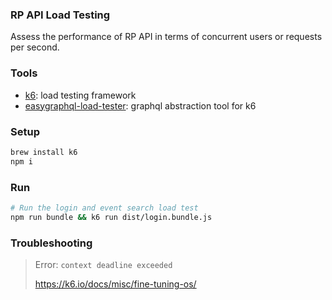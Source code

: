 ### RP API Load Testing
Assess the performance of RP API in terms of concurrent users or requests per second.

### Tools
- [k6](https://k6.io/docs): load testing framework
- [easygraphql-load-tester](https://github.com/EasyGraphQL/easygraphql-load-tester): graphql abstraction tool for k6

### Setup
```sh
brew install k6
npm i
```

### Run
```sh
# Run the login and event search load test
npm run bundle && k6 run dist/login.bundle.js
```

### Troubleshooting
  >Error: `context deadline exceeded`
  >
  >https://k6.io/docs/misc/fine-tuning-os/
